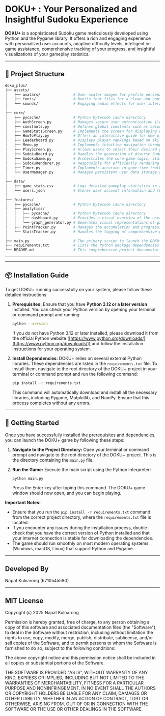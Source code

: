 # DOKU+ : Your Personalized and Insightful Sudoku Experience

**DOKU+** is a sophisticated Sudoku game meticulously developed using Python and the Pygame library. It offers a rich and engaging experience with personalized user accounts, adaptive difficulty levels, intelligent in-game assistance, comprehensive tracking of your progress, and insightful visualizations of your gameplay statistics.

---

## 📂 Project Structure

```bash
doku_plus/
├── assets/
│   ├── avatars/               # User avatar images for profile personalization (bear.png, black_dog.png, ...)
│   ├── fonts/                 # Nunito font files for a clean and consistent UI (nunito.ttf, nunito_bold.ttf, ...)
│   └── sounds/                # Engaging audio effects for user interactions and feedback (click.mp3, exit.mp3, ...)
│
├── core/
│   ├── pycache/               # Python bytecode cache directory
│   ├── AuthScreen.py          # Manages secure user authentication (login and registration)
│   ├── constants.py           # Defines global constants such as colors, fonts, and screen dimensions for consistent styling
│   ├── GameStatsScreen.py     # Implements the screen for displaying detailed game statistics with graphs
│   ├── HowToPlay.py           # Offers an interactive guide for new players
│   ├── Leaderboard.py         # Displays player rankings based on skill and progress
│   ├── Menu.py                # Implements intuitive navigation through the game's main options
│   ├── PlayScreen.py          # Allows users to select their desired game difficulty
│   ├── SudokuBoard.py         # Handles the generation of diverse Sudoku puzzles and their validation
│   ├── SudokuGame.py          # Orchestrates the core game logic, state management, and hint system
│   ├── SudokuRenderer.py      # Responsible for efficiently rendering the game board and UI elements
│   ├── Timer.py               # Implements accurate in-game time tracking with pause and resume
│   └── UserManager.py         # Manages persistent user data storage and retrieval using JSON
│
├── data/
│   ├── game_stats.csv         # Logs detailed gameplay statistics in a structured CSV format for analysis
│   └── users.json             # Stores user account information and their progress (levels, points)
│
├── features/
│   ├── pycache/               # Python bytecode cache directory
│   ├── analytics/
│   │   ├── pycache/           # Python bytecode cache directory
│   │   ├── dashboard.py       # Provides a visual overview of the user's game statistics and progress
│   │   └── graph_generator.py # Generates visual representations of gameplay statistics
│   ├── PointTracker.py        # Manages the accumulation and progression of user points and levels
│   └── StatsTracker.py        # Handles the logging of comprehensive gameplay statistics
│
├── main.py                    # The primary script to launch the DOKU+ application
├── requirements.txt           # Lists the Python package dependencies for the project
└── README.md                  # This comprehensive project documentation file
```

---
---

## 📦 Installation Guide

To get DOKU+ running successfully on your system, please follow these detailed instructions:

1.  **Prerequisites:** Ensure that you have **Python 3.12 or a later version** installed. You can check your Python version by opening your terminal or command prompt and running:
    ```bash
    python --version
    ```
    If you do not have Python 3.12 or later installed, please download it from the official Python website ([https://www.python.org/downloads/](https://www.python.org/downloads/)) and follow the installation instructions for your operating system.

2.  **Install Dependencies:** DOKU+ relies on several external Python libraries. These dependencies are listed in the `requirements.txt` file. To install them, navigate to the root directory of the DOKU+ project in your terminal or command prompt and run the following command:
    ```bash
    pip install -r requirements.txt
    ```
    This command will automatically download and install all the necessary libraries, including Pygame, Matplotlib, and NumPy. Ensure that this process completes without any errors.

---

## 🚀 Getting Started

Once you have successfully installed the prerequisites and dependencies, you can launch the DOKU+ game by following these steps:

1.  **Navigate to the Project Directory:** Open your terminal or command prompt and navigate to the root directory of the DOKU+ project. This is the directory containing the `main.py` file.

2.  **Run the Game:** Execute the main script using the Python interpreter:
    ```bash
    python main.py
    ```
    Press the Enter key after typing this command. The DOKU+ game window should now open, and you can begin playing.

**Important Notes:**

* Ensure that you run the `pip install -r requirements.txt` command from the correct project directory, where the `requirements.txt` file is located.
* If you encounter any issues during the installation process, double-check that you have the correct version of Python installed and that your internet connection is stable for downloading the dependencies.
* The game should run smoothly on most modern operating systems (Windows, macOS, Linux) that support Python and Pygame.

---
## Developed By 
Napat Kulnarong (6710545580)

---

## MIT License

Copyright (c) 2025 Napat Kulnarong

Permission is hereby granted, free of charge, to any person obtaining a copy
of this software and associated documentation files (the "Software"), to deal
in the Software without restriction, including without limitation the rights
to use, copy, modify, merge, publish, distribute, sublicense, and/or sell
copies of the Software, and to permit persons to whom the Software is
furnished to do so, subject to the following conditions:

The above copyright notice and this permission notice shall be included in all
copies or substantial portions of the Software.

THE SOFTWARE IS PROVIDED "AS IS", WITHOUT WARRANTY OF ANY KIND, EXPRESS OR
IMPLIED, INCLUDING BUT NOT LIMITED TO THE WARRANTIES OF MERCHANTABILITY,
FITNESS FOR A PARTICULAR PURPOSE AND NONINFRINGEMENT. IN NO EVENT SHALL THE
AUTHORS OR COPYRIGHT HOLDERS BE LIABLE FOR ANY CLAIM, DAMAGES OR OTHER
LIABILITY, WHETHER IN AN ACTION OF CONTRACT, TORT OR OTHERWISE, ARISING FROM,
OUT OF OR IN CONNECTION WITH THE SOFTWARE OR THE USE OR OTHER DEALINGS IN THE
SOFTWARE.
